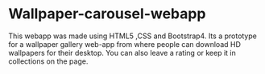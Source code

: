 # Wallpaper-carousel-webapp
This webapp was made  using HTML5 ,CSS and Bootstrap4.
Its a prototype for a wallpaper gallery web-app from where people can download HD wallpapers for their desktop. You can also leave a rating or keep it in collections on the page.

